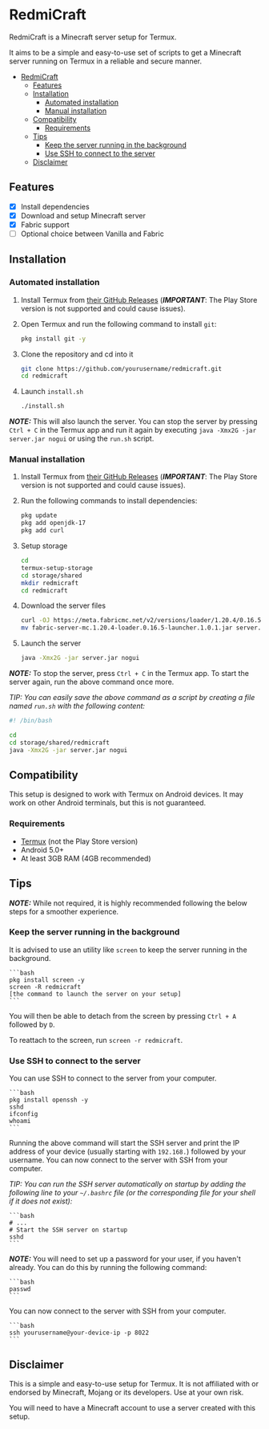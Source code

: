 # RedmiCraft

RedmiCraft is a Minecraft server setup for Termux.

It aims to be a simple and easy-to-use set of scripts to get a Minecraft server running on Termux in a reliable and secure manner.

- [RedmiCraft](#redmicraft)
  - [Features](#features)
  - [Installation](#installation)
    - [Automated installation](#automated-installation)
    - [Manual installation](#manual-installation)
  - [Compatibility](#compatibility)
    - [Requirements](#requirements)
  - [Tips](#tips)
    - [Keep the server running in the background](#keep-the-server-running-in-the-background)
    - [Use SSH to connect to the server](#use-ssh-to-connect-to-the-server)
  - [Disclaimer](#disclaimer)

## Features

- [x] Install dependencies
- [x] Download and setup Minecraft server
- [x] Fabric support
- [ ] Optional choice between Vanilla and Fabric

## Installation

### Automated installation

1. Install Termux from [their GitHub Releases](https://github.com/termux/termux-app/releases) (**_IMPORTANT_**: The Play Store version is not supported and could cause issues).
2. Open Termux and run the following command to install `git`:

   ```bash
   pkg install git -y
   ```

3. Clone the repository and cd into it

   ```bash
   git clone https://github.com/yourusername/redmicraft.git
   cd redmicraft
   ```

4. Launch `install.sh`

   ```bash
   ./install.sh
   ```

**_NOTE:_** This will also launch the server. You can stop the server by pressing `Ctrl + C` in the Termux app and run it again by executing `java -Xmx2G -jar server.jar nogui` or using the `run.sh` script.

### Manual installation

1. Install Termux from [their GitHub Releases](https://github.com/termux/termux-app/releases) (**_IMPORTANT_**: The Play Store version is not supported and could cause issues).
2. Run the following commands to install dependencies:

   ```bash
   pkg update
   pkg add openjdk-17
   pkg add curl
   ```

3. Setup storage

   ```bash
   cd
   termux-setup-storage
   cd storage/shared
   mkdir redmicraft
   cd redmicraft
   ```

4. Download the server files

   ```bash
   curl -OJ https://meta.fabricmc.net/v2/versions/loader/1.20.4/0.16.5/1.0.1/server/jar
   mv fabric-server-mc.1.20.4-loader.0.16.5-launcher.1.0.1.jar server.jar
   ```

5. Launch the server

   ```bash
   java -Xmx2G -jar server.jar nogui
   ```

**_NOTE:_** To stop the server, press `Ctrl + C` in the Termux app. To start the server again, run the above command once more.

_TIP: You can easily save the above command as a script by creating a file named `run.sh` with the following content:_

```bash
#! /bin/bash

cd
cd storage/shared/redmicraft
java -Xmx2G -jar server.jar nogui
```

## Compatibility

This setup is designed to work with Termux on Android devices. It may work on other Android terminals, but this is not guaranteed.

### Requirements

- [Termux](https://github.com/termux/termux-app/releases) (not the Play Store version)
- Android 5.0+
- At least 3GB RAM (4GB recommended)

## Tips

**_NOTE:_** While not required, it is highly recommended following the below steps for a smoother experience.

### Keep the server running in the background

It is advised to use an utility like `screen` to keep the server running in the background.

    ```bash
    pkg install screen -y
    screen -R redmicraft
    [the command to launch the server on your setup]
    ```

You will then be able to detach from the screen by pressing `Ctrl + A` followed by `D`.

To reattach to the screen, run `screen -r redmicraft`.

### Use SSH to connect to the server

You can use SSH to connect to the server from your computer.

    ```bash
    pkg install openssh -y
    sshd
    ifconfig
    whoami
    ```

Running the above command will start the SSH server and print the IP address of your device (usually starting with `192.168.`) followed by your username. You can now connect to the server with SSH from your computer.

_TIP: You can run the SSH server automatically on startup by adding the following line to your `~/.bashrc` file (or the corresponding file for your shell if it does not exist):_

    ```bash
    # ...
    # Start the SSH server on startup
    sshd
    ```

**_NOTE:_** You will need to set up a password for your user, if you haven't already. You can do this by running the following command:

    ```bash
    passwd
    ```

You can now connect to the server with SSH from your computer.

    ```bash
    ssh yourusername@your-device-ip -p 8022
    ```

## Disclaimer

This is a simple and easy-to-use setup for Termux. It is not affiliated with or endorsed by Minecraft, Mojang or its developers. Use at your own risk.

You will need to have a Minecraft account to use a server created with this setup.
